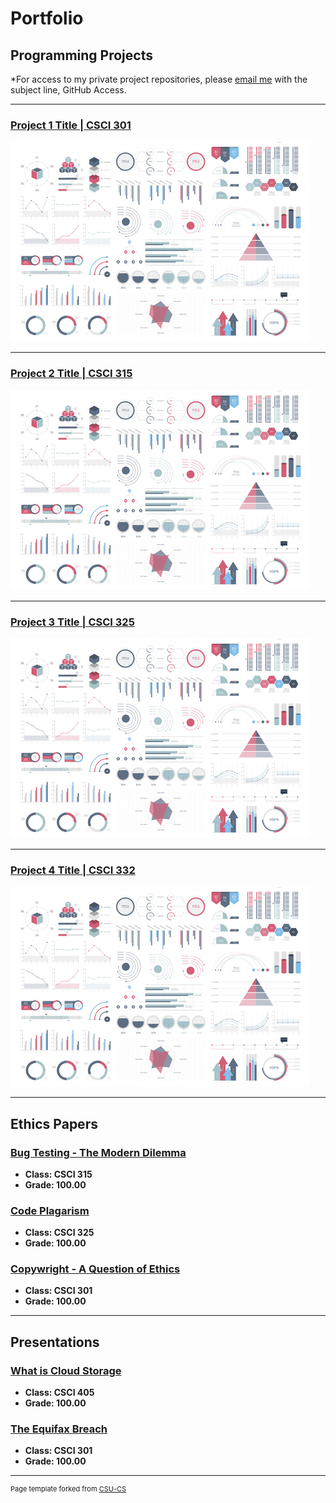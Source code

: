 Portfolio
=========

Programming Projects
--------------------

*For access to my private project repositories, please [email me](mailto:erpowell@csustudent.net?subject=GitHub%20Access) with the subject line, GitHub Access.

---
### [Project 1 Title | CSCI 301](project1)

![Project 1 Thumbnail Name](images/dummy_thumbnail.jpg)

---
### [Project 2 Title | CSCI 315](project1)

![Project 2 Thumbnail Name](images/dummy_thumbnail.jpg)

---
### [Project 3 Title | CSCI 325](project1)

![Project 3 Thumbnail Name](images/dummy_thumbnail.jpg)

---
### [Project 4 Title | CSCI 332](project1)

![Project 4 Thumbnail Name](images/dummy_thumbnail.jpg)

---

Ethics Papers
-------------

### [Bug Testing - The Modern Dilemma](/pdf/Bug_Testing-The_Modern_Dilemma.pdf)

-   **Class: CSCI 315**  
-   **Grade: 100.00**

### [Code Plagarism](/pdf/Code_Plagarism.pdf)

-   **Class: CSCI 325** 
-   **Grade: 100.00**

### [Copywright - A Question of Ethics](/pdf/Copywright-A_Question_of_Ethics.pdf)

-   **Class: CSCI 301** 
-   **Grade: 100.00**

---

Presentations
-------------

### [What is Cloud Storage](/pdf/Cloud_Storage.pdf)

- **Class: CSCI 405** 
- **Grade: 100.00**


### [The Equifax Breach](/pdf/Equifax_Breach.pdf)

- **Class: CSCI 301** 
- **Grade: 100.00**

---

<p style="font-size:11px">Page template forked from <a href="https://github.com/csu-cs/csci-portfolio">CSU-CS</a></p>
<!-- Remove above link if you don't want to attributive -->
